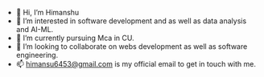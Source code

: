 - 👋 Hi, I’m Himanshu
- 👀 I’m interested in software development and as well as data analysis and AI-ML.
- 🌱 I’m currently pursuing Mca in CU.
- 💞️ I’m looking to collaborate on webs development as well as software engineering.
- 📫 himansu6453@gmail.com is my official email to get in touch with me.

<!---
Himanshu6453/Himanshu6453 is a ✨ special ✨ repository because its `README.md` (this file) appears on your GitHub profile.
You can click the Preview link to take a look at your changes.
--->
